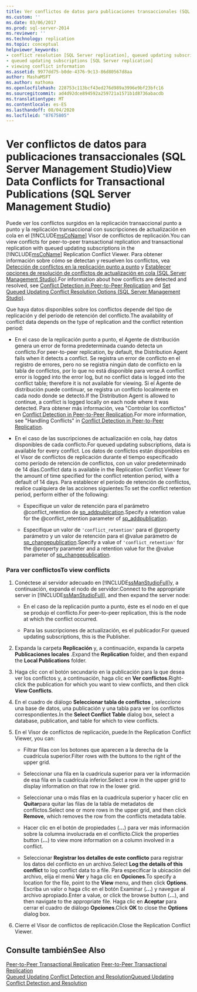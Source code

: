 ```yaml
---
title: Ver conflictos de datos para publicaciones transaccionales (SQL Server Management Studio) | Microsoft Docs
ms.custom: ''
ms.date: 03/06/2017
ms.prod: sql-server-2014
ms.reviewer: ''
ms.technology: replication
ms.topic: conceptual
helpviewer_keywords:
- conflict resolution [SQL Server replication], queued updating subscriptions
- queued updating subscriptions [SQL Server replication]
- viewing conflict information
ms.assetid: 9977dd75-b0de-4376-9c13-86d80567d8aa
author: MashaMSFT
ms.author: mathoma
ms.openlocfilehash: 228753c113bcf43ed276d989a3996e9bf23bfc16
ms.sourcegitcommit: ad4d92dce894592a259721a1571b1d8736abacdb
ms.translationtype: MT
ms.contentlocale: es-ES
ms.lasthandoff: 08/04/2020
ms.locfileid: "87675805"
---
```

# <a name="view-data-conflicts-for-transactional-publications-sql-server-management-studio"></a><span data-ttu-id="342ef-102">Ver conflictos de datos para publicaciones transaccionales (SQL Server Management Studio)</span><span class="sxs-lookup"><span data-stu-id="342ef-102">View Data Conflicts for Transactional Publications (SQL Server Management Studio)</span></span>
  <span data-ttu-id="342ef-103">Puede ver los conflictos surgidos en la replicación transaccional punto a punto y la replicación transaccional con suscripciones de actualización en cola en el [!INCLUDE[msCoName](../../includes/msconame-md.md)] Visor de conflictos de replicación.</span><span class="sxs-lookup"><span data-stu-id="342ef-103">You can view conflicts for peer-to-peer transactional replication and transactional replication with queued updating subscriptions in the [!INCLUDE[msCoName](../../includes/msconame-md.md)] Replication Conflict Viewer.</span></span> <span data-ttu-id="342ef-104">Para obtener información sobre cómo se detectan y resuelven los conflictos, vea [Detección de conflictos en la replicación punto a punto](transactional/peer-to-peer-conflict-detection-in-peer-to-peer-replication.md) y [Establecer opciones de resolución de conflictos de actualización en cola &#40;SQL Server Management Studio&#41;](publish/create-an-updatable-subscription-to-a-transactional-publication.md).</span><span class="sxs-lookup"><span data-stu-id="342ef-104">For information about how conflicts are detected and resolved, see [Conflict Detection in Peer-to-Peer Replication](transactional/peer-to-peer-conflict-detection-in-peer-to-peer-replication.md) and [Set Queued Updating Conflict Resolution Options &#40;SQL Server Management Studio&#41;](publish/create-an-updatable-subscription-to-a-transactional-publication.md).</span></span>  
  
 <span data-ttu-id="342ef-105">Que haya datos disponibles sobre los conflictos depende del tipo de replicación y del período de retención del conflicto.</span><span class="sxs-lookup"><span data-stu-id="342ef-105">The availability of conflict data depends on the type of replication and the conflict retention period:</span></span>  
  
-   <span data-ttu-id="342ef-106">En el caso de la replicación punto a punto, el Agente de distribución genera un error de forma predeterminada cuando detecta un conflicto.</span><span class="sxs-lookup"><span data-stu-id="342ef-106">For peer-to-peer replication, by default, the Distribution Agent fails when it detects a conflict.</span></span> <span data-ttu-id="342ef-107">Se registra un error de conflicto en el registro de errores, pero no se registra ningún dato de conflicto en la tabla de conflictos, por lo que no está disponible para verse.</span><span class="sxs-lookup"><span data-stu-id="342ef-107">A conflict error is logged into the error log, but no conflict data is logged into the conflict table; therefore it is not available for viewing.</span></span> <span data-ttu-id="342ef-108">Si el Agente de distribución puede continuar, se registra un conflicto localmente en cada nodo donde se detectó.</span><span class="sxs-lookup"><span data-stu-id="342ef-108">If the Distribution Agent is allowed to continue, a conflict is logged locally on each node where it was detected.</span></span> <span data-ttu-id="342ef-109">Para obtener más información, vea "Controlar los conflictos" en [Conflict Detection in Peer-to-Peer Replication](transactional/peer-to-peer-conflict-detection-in-peer-to-peer-replication.md).</span><span class="sxs-lookup"><span data-stu-id="342ef-109">For more information, see "Handling Conflicts" in [Conflict Detection in Peer-to-Peer Replication](transactional/peer-to-peer-conflict-detection-in-peer-to-peer-replication.md).</span></span>  
  
-   <span data-ttu-id="342ef-110">En el caso de las suscripciones de actualización en cola, hay datos disponibles de cada conflicto.</span><span class="sxs-lookup"><span data-stu-id="342ef-110">For queued updating subscriptions, data is available for every conflict.</span></span> <span data-ttu-id="342ef-111">Los datos de conflictos están disponibles en el Visor de conflictos de replicación durante el tiempo especificado como período de retención de conflictos, con un valor predeterminado de 14 días.</span><span class="sxs-lookup"><span data-stu-id="342ef-111">Conflict data is available in the Replication Conflict Viewer for the amount of time specified for the conflict retention period, with a default of 14 days.</span></span> <span data-ttu-id="342ef-112">Para establecer el período de retención de conflictos, realice cualquiera de las acciones siguientes:</span><span class="sxs-lookup"><span data-stu-id="342ef-112">To set the conflict retention period, perform either of the following:</span></span>  
  
    -   <span data-ttu-id="342ef-113">Especifique un valor de retención para el parámetro @conflict_retention de [sp_addpublication](/sql/relational-databases/system-stored-procedures/sp-addpublication-transact-sql).</span><span class="sxs-lookup"><span data-stu-id="342ef-113">Specify a retention value for the @conflict_retention parameter of [sp_addpublication](/sql/relational-databases/system-stored-procedures/sp-addpublication-transact-sql).</span></span>  
  
    -   <span data-ttu-id="342ef-114">Especifique un valor de `'conflict_retention'` para el @property parámetro y un valor de retención para el @value parámetro de [sp_changepublication](/sql/relational-databases/system-stored-procedures/sp-changepublication-transact-sql).</span><span class="sxs-lookup"><span data-stu-id="342ef-114">Specify a value of `'conflict_retention'` for the @property parameter and a retention value for the @value parameter of [sp_changepublication](/sql/relational-databases/system-stored-procedures/sp-changepublication-transact-sql).</span></span>  
  
### <a name="to-view-conflicts"></a><span data-ttu-id="342ef-115">Para ver conflictos</span><span class="sxs-lookup"><span data-stu-id="342ef-115">To view conflicts</span></span>  
  
1.  <span data-ttu-id="342ef-116">Conéctese al servidor adecuado en [!INCLUDE[ssManStudioFull](../../includes/ssmanstudiofull-md.md)]y, a continuación, expanda el nodo de servidor:</span><span class="sxs-lookup"><span data-stu-id="342ef-116">Connect to the appropriate server in [!INCLUDE[ssManStudioFull](../../includes/ssmanstudiofull-md.md)], and then expand the server node:</span></span>  
  
    -   <span data-ttu-id="342ef-117">En el caso de la replicación punto a punto, éste es el nodo en el que se produjo el conflicto.</span><span class="sxs-lookup"><span data-stu-id="342ef-117">For peer-to-peer replication, this is the node at which the conflict occurred.</span></span>  
  
    -   <span data-ttu-id="342ef-118">Para las suscripciones de actualización, es el publicador.</span><span class="sxs-lookup"><span data-stu-id="342ef-118">For queued updating subscriptions, this is the Publisher.</span></span>  
  
2.  <span data-ttu-id="342ef-119">Expanda la carpeta **Replicación** y, a continuación, expanda la carpeta **Publicaciones locales** .</span><span class="sxs-lookup"><span data-stu-id="342ef-119">Expand the **Replication** folder, and then expand the **Local Publications** folder.</span></span>  
  
3.  <span data-ttu-id="342ef-120">Haga clic con el botón secundario en la publicación para la que desea ver los conflictos y, a continuación, haga clic en **Ver conflictos**.</span><span class="sxs-lookup"><span data-stu-id="342ef-120">Right-click the publication for which you want to view conflicts, and then click **View Conflicts**.</span></span>  
  
4.  <span data-ttu-id="342ef-121">En el cuadro de diálogo **Seleccionar tabla de conflictos** , seleccione una base de datos, una publicación y una tabla para ver los conflictos correspondientes.</span><span class="sxs-lookup"><span data-stu-id="342ef-121">In the **Select Conflict Table** dialog box, select a database, publication, and table for which to view conflicts.</span></span>  
  
5.  <span data-ttu-id="342ef-122">En el Visor de conflictos de replicación, puede:</span><span class="sxs-lookup"><span data-stu-id="342ef-122">In the Replication Conflict Viewer, you can:</span></span>  
  
    -   <span data-ttu-id="342ef-123">Filtrar filas con los botones que aparecen a la derecha de la cuadrícula superior.</span><span class="sxs-lookup"><span data-stu-id="342ef-123">Filter rows with the buttons to the right of the upper grid.</span></span>  
  
    -   <span data-ttu-id="342ef-124">Seleccionar una fila en la cuadrícula superior para ver la información de esa fila en la cuadrícula inferior.</span><span class="sxs-lookup"><span data-stu-id="342ef-124">Select a row in the upper grid to display information on that row in the lower grid.</span></span>  
  
    -   <span data-ttu-id="342ef-125">Seleccionar una o más filas en la cuadrícula superior y hacer clic en **Quitar**para quitar las filas de la tabla de metadatos de conflictos.</span><span class="sxs-lookup"><span data-stu-id="342ef-125">Select one or more rows in the upper grid, and then click **Remove**, which removes the row from the conflicts metadata table.</span></span>  
  
    -   <span data-ttu-id="342ef-126">Hacer clic en el botón de propiedades (**...**) para ver más información sobre la columna involucrada en el conflicto.</span><span class="sxs-lookup"><span data-stu-id="342ef-126">Click the properties button (**...**) to view more information on a column involved in a conflict.</span></span>  
  
    -   <span data-ttu-id="342ef-127">Seleccionar **Registrar los detalles de este conflicto** para registrar los datos del conflicto en un archivo.</span><span class="sxs-lookup"><span data-stu-id="342ef-127">Select **Log the details of this conflict** to log conflict data to a file.</span></span> <span data-ttu-id="342ef-128">Para especificar la ubicación del archivo, elija el menú **Ver** y haga clic en **Opciones**.</span><span class="sxs-lookup"><span data-stu-id="342ef-128">To specify a location for the file, point to the **View** menu, and then click **Options**.</span></span> <span data-ttu-id="342ef-129">Escriba un valor o haga clic en el botón Examinar (**...**) y navegue al archivo apropiado.</span><span class="sxs-lookup"><span data-stu-id="342ef-129">Enter a value, or click the browse button (**...**), and then navigate to the appropriate file.</span></span> <span data-ttu-id="342ef-130">Haga clic en **Aceptar** para cerrar el cuadro de diálogo **Opciones**.</span><span class="sxs-lookup"><span data-stu-id="342ef-130">Click **OK** to close the **Options** dialog box.</span></span>  
  
6.  <span data-ttu-id="342ef-131">Cierre el Visor de conflictos de replicación.</span><span class="sxs-lookup"><span data-stu-id="342ef-131">Close the Replication Conflict Viewer.</span></span>  
  
## <a name="see-also"></a><span data-ttu-id="342ef-132">Consulte también</span><span class="sxs-lookup"><span data-stu-id="342ef-132">See Also</span></span>  
 <span data-ttu-id="342ef-133">[Peer-to-Peer Transactional Replication](transactional/peer-to-peer-transactional-replication.md) </span><span class="sxs-lookup"><span data-stu-id="342ef-133">[Peer-to-Peer Transactional Replication](transactional/peer-to-peer-transactional-replication.md) </span></span>  
 [<span data-ttu-id="342ef-134">Queued Updating Conflict Detection and Resolution</span><span class="sxs-lookup"><span data-stu-id="342ef-134">Queued Updating Conflict Detection and Resolution</span></span>](transactional/updatable-subscriptions-queued-updating-conflict-resolution.md)  
  
  

